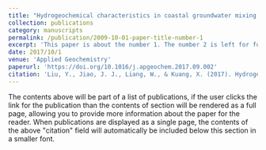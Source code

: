 ```yaml
---
title: "Hydrogeochemical characteristics in coastal groundwater mixing zone"
collection: publications
category: manuscripts
permalink: /publication/2009-10-01-paper-title-number-1
excerpt: 'This paper is about the number 1. The number 2 is left for future work.'
date: 2017/10/1
venue: 'Applied Geochemistry'
paperurl: 'https://doi.org/10.1016/j.apgeochem.2017.09.002'
citation: 'Liu, Y., Jiao, J. J., Liang, W., & Kuang, X. (2017). Hydrogeochemical characteristics in coastal groundwater mixing zone. Applied Geochemistry, 85, 49-60.'
---
```

The contents above will be part of a list of publications, if the user clicks the link for the publication than the contents of section will be rendered as a full page, allowing you to provide more information about the paper for the reader. When publications are displayed as a single page, the contents of the above "citation" field will automatically be included below this section in a smaller font.
